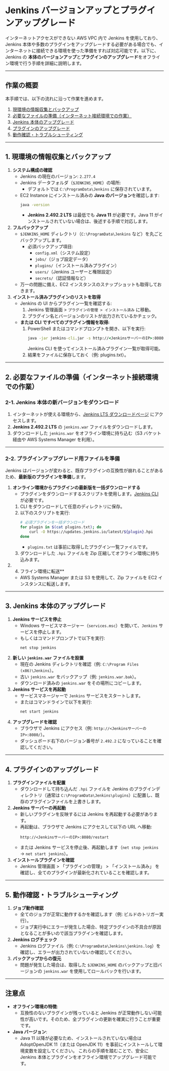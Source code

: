 # Jenkins バージョンアップとプラグインアップグレード

インターネットアクセスができない AWS VPC 内で Jenkins を使用しており、Jenkins 本体や多数のプラグインをアップグレードする必要がある場合でも、インターネットに接続できる環境を使った準備をすれば対応可能です。以下に、Jenkins の **本体のバージョンアップ**と**プラグインのアップグレード**をオフライン環境で行う手順を詳細に説明します。

---
## 作業の概要
本手順では、以下の流れに沿って作業を進めます。
1. [現環境の情報収集とバックアップ](#1-現環境の情報収集とバックアップ)
2. [必要なファイルの準備（インターネット接続環境での作業）](#2-必要なファイルの準備インターネット接続環境での作業)
3. [Jenkins 本体のアップグレード](#3-jenkins-本体のアップグレード)
4. [プラグインのアップグレード](#4-プラグインのアップグレード)
5. [動作確認・トラブルシューティング](#5-動作確認トラブルシューティング)
---
## **1. 現環境の情報収集とバックアップ**
1. **システム構成の確認**
   - Jenkins の現在のバージョン: `2.277.4`
   - Jenkins データフォルダ（`$JENKINS_HOME`）の場所:
     - デフォルトでは `C:\ProgramData\Jenkins` に保存されています。
   - EC2 Instance にインストール済みの **Java のバージョン**を確認します:
     ```cmd
     java -version
     ```
     - **Jenkins 2.492.2 LTS** は最低でも **Java 11** が必要です。Java 11 がインストールされていない場合は、後述する手順で対応します。
2. **フルバックアップ**
   - `$JENKINS_HOME` ディレクトリ（`C:\ProgramData\Jenkins` など）を丸ごとバックアップします。
     - 必須バックアップ項目:
       - `config.xml`（システム設定）
       - `jobs/`（ジョブ設定データ）
       - `plugins/`（インストール済みプラグイン）
       - `users/`（Jenkins ユーザーと権限設定）
       - `secrets/`（認証情報など）
   - 万一の問題に備え、EC2 インスタンスのスナップショットも取得しておきます。
3. **インストール済みプラグインのリストを取得**
   - Jenkins の UI からプラグイン一覧を確認する:
     1. Jenkins 管理画面 > `プラグインの管理 > インストール済み` に移動。
     2. プラグイン名とバージョンのリストが出力されているかチェック。
   - **または CLI ですべてのプラグイン情報を取得:**
     1. PowerShell またはコマンドプロンプトを開き、以下を実行:
        ```cmd
        java -jar jenkins-cli.jar -s http://<JenkinsサーバーのIP>:8080/ list-plugins
        ```
        Jenkins CLI を使ってインストール済みプラグイン一覧が取得可能。
     2. 結果をファイルに保存しておく（例: plugins.txt）。
---
## **2. 必要なファイルの準備（インターネット接続環境での作業）**
### **2-1. Jenkins 本体の新バージョンをダウンロード**
1. インターネットが使える環境から、[Jenkins LTS ダウンロードページ](https://www.jenkins.io/download/lts/) にアクセスします。
2. **Jenkins 2.492.2 LTS** の `jenkins.war` ファイルをダウンロードします。
3. ダウンロードした `jenkins.war` をオフライン環境に持ち込む（S3 バケット経由や AWS Systems Manager を利用）。
---
### **2-2. プラグインアップグレード用ファイルを準備**
Jenkins はバージョンが変わると、既存プラグインの互換性が崩れることがあるため、**最新版のプラグインを準備**します。
1. **オンライン環境からプラグインの最新版を一括ダウンロードする**
   - プラグインをダウンロードするスクリプトを使用します。[Jenkins CLI](https://www.jenkins.io/doc/book/managing/cli/) が必要です。
   1. CLI をダウンロードして任意のディレクトリに保存。
   2. 以下のスクリプトを実行:
      ```bash
      # 必須プラグインを一括ダウンロード
      for plugin in $(cat plugins.txt); do 
          curl -O https://updates.jenkins.io/latest/${plugin}.hpi
      done
      ```
      - `plugins.txt` は事前に取得したプラグイン一覧ファイルです。
   3. ダウンロードした `.hpi` ファイルを Zip 圧縮してオフライン環境に持ち込みます。
2. 4. フライン環境に転送**
   - AWS Systems Manager または S3 を使用して、Zip ファイルを EC2 インスタンスに転送します。
---
## **3. Jenkins 本体のアップグレード**
1. **Jenkins サービスを停止**
   - Windows サービスマネージャー（`services.msc`）を開いて、`Jenkins` サービスを停止します。
   - もしくはコマンドプロンプトで以下を実行:
     ```cmd
     net stop jenkins
     ```
2. **新しい `jenkins.war` ファイルを設置**
   - 現在の Jenkins ディレクトリを確認（例: `C:\Program Files (x86)\Jenkins`）。
   - 古い `jenkins.war` をバックアップ（例: `jenkins.war.bak`）。
   - ダウンロード済みの `jenkins.war` をその場所にコピーします。
3. **Jenkins サービスを再起動**
   - サービスマネージャーで `Jenkins` サービスをスタートします。
   - またはコマンドラインで以下を実行:
     ```cmd
     net start jenkins
     ```
4. **アップグレードを確認**
   - ブラウザで Jenkins にアクセス（例: `http://<JenkinsサーバーのIP>:8080/`）。
   - ダッシュボード右下のバージョン番号が `2.492.2` になっていることを確認してください。
---
## **4. プラグインのアップグレード**
1. **プラグインファイルを配置**
   - ダウンロードして持ち込んだ `.hpi` ファイルを Jenkins のプラグインディレクトリ（通常は `C:\ProgramData\Jenkins\plugins`）に配置し、既存のプラグインファイルを上書きします。
2. **Jenkins サーバーの再起動**
   - 新しいプラグインを反映するには Jenkins を再起動する必要があります。
   - 再起動は、ブラウザで Jenkins にアクセスして以下の URL へ移動:
     ```
     http://<JenkinsサーバーのIP>:8080/restart
     ```
   - または Jenkins サービスを停止後、再起動します（`net stop jenkins` → `net start jenkins`）。
3. **インストールプラグインを確認**
   - Jenkins 管理画面 > 「プラグインの管理」 > 「インストール済み」 を確認し、全てのプラグインが最新化されていることを確認します。
---
## **5. 動作確認・トラブルシューティング**
1. **ジョブ動作確認**
   - 全てのジョブが正常に動作するかを確認します（例: ビルドのトリガー実行）。
   - ジョブ実行中にエラーが発生した場合、特定プラグインの不具合が原因となることが多いので該当プラグインを確認します。
2. **Jenkins ログチェック**
   - Jenkins ログファイル（例: `C:\ProgramData\Jenkins\jenkins.log`）を確認し、エラーが出力されていないか確認してください。
3. **バックアップからの復元**
   - 問題が発生した場合は、取得した `$JENKINS_HOME` のバックアップと旧バージョンの `jenkins.war` を使用してロールバックを行います。
---
## **注意点**
- **オフライン環境の特徴**:
  - 互換性のないプラグインが残っていると Jenkins が正常動作しない可能性が高いです。そのため、全プラグインの更新を確実に行うことが重要です。
- **Java バージョン**:
  - Java 11 以降が必要なため、インストールされていない場合は AdoptOpenJDK 11（または OpenJDK 11）を事前にインストールして環境変数を設定してください。
  これらの手順を踏むことで、安全に Jenkins 本体とプラグインをオフライン環境でアップグレード可能です。